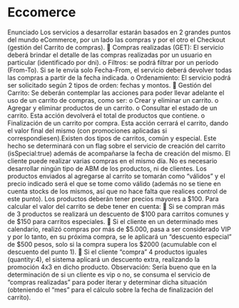 # Eccomerce
Enunciado 
Los servicios a desarrollar estarán basados en 2 grandes puntos del mundo eCommerce, por un lado las
compras y por el otro el Checkout (gestión del Carrito de compras).
 Compras realizadas (GET): El servicio deberá brindar el detalle de las compras realizadas por un
usuario en particular (identificado por dni).
o Filtros: se podrá filtrar por un período (From-To). Si se le envía solo Fecha-From, el
servicio deberá devolver todas las compras a partir de la fecha indicada.
o Ordenamiento: El servicio podrá ser solicitado según 2 tipos de orden: fechas y montos.
 Gestión del Carrito: Se deberán contemplar las acciones para poder llevar adelante el uso de un
carrito de compras, como ser:
o Crear y eliminar un carrito.
o Agregar y eliminar productos de un carrito.
o Consultar el estado de un carrito. Esta acción devolverá el total de productos que
contiene.
o Finalización de un carrito por compra. Esta acción cerrará el carrito, dando el valor final
del mismo (con promociones aplicadas si correspondiesen).Existen dos tipos de carritos, común y especial. Este hecho se determinará con un flag sobre el servicio de
creación del carrito (isSpecial:true) además de acompañarse la fecha de creación del mismo.
El cliente puede realizar varias compras en el mismo día.
No es necesario desarrollar ningún tipo de ABM de los productos, ni de clientes. Los productos enviados
al agregarse al carrito se tomarán como “válidos” y el precio indicado será el que se tome como válido
(además no se tiene en cuenta stocks de los mismos, así que no hace falta que realices control de este
punto).
Los productos deberán tener precios mayores a $100.
Para calcular el valor del carrito se debe tener en cuenta:
 Si se compran más de 3 productos se realizará un descuento de $100 para carritos comunes y de
$150 para carritos especiales.
 Si el cliente en un determinado mes calendario, realizó compras por más de $5.000, pasa a ser
considerado VIP y por lo tanto, en su próxima compra, se le aplicará un “descuento especial” de
$500 pesos, solo si la compra supera los $2000 (acumulable con el descuento del punto 1).
 Si el cliente “compra” 4 productos iguales (quantity:4), el sistema aplicará un descuento extra,
realizando la promoción 4x3 en dicho producto.
Observación: Sería bueno que en la determinación de si un cliente es vip o no, se consuma el servicio de
“compras realizadas” para poder iterar y determinar dicha situación (obteniendo el “mes” para el cálculo
sobre la fecha de finalización del carrito).
